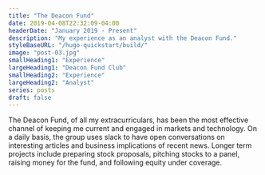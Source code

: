 ```yaml
---
title: "The Deacon Fund"
date: 2019-04-08T22:32:09-04:00
headerDate: "January 2019 - Present"
description: "My experience as an analyst with the Deacon Fund."
styleBaseURL: "/hugo-quickstart/build/"
image: "post-03.jpg"
smallHeading1: "Experience"
largeHeading1: "Deacon Fund Club"
smallHeading2: "Experience"
largeHeading2: "Analyst"
series: posts
draft: false
---
```

The Deacon Fund, of all my extracurriculars, has been the most effective channel of keeping me current and engaged in markets and technology. On a daily basis, the group uses slack to have open conversations on interesting articles and business implications of recent news. Longer term projects include preparing stock proposals, pitching stocks to a panel, raising money for the fund, and following equity under coverage.
